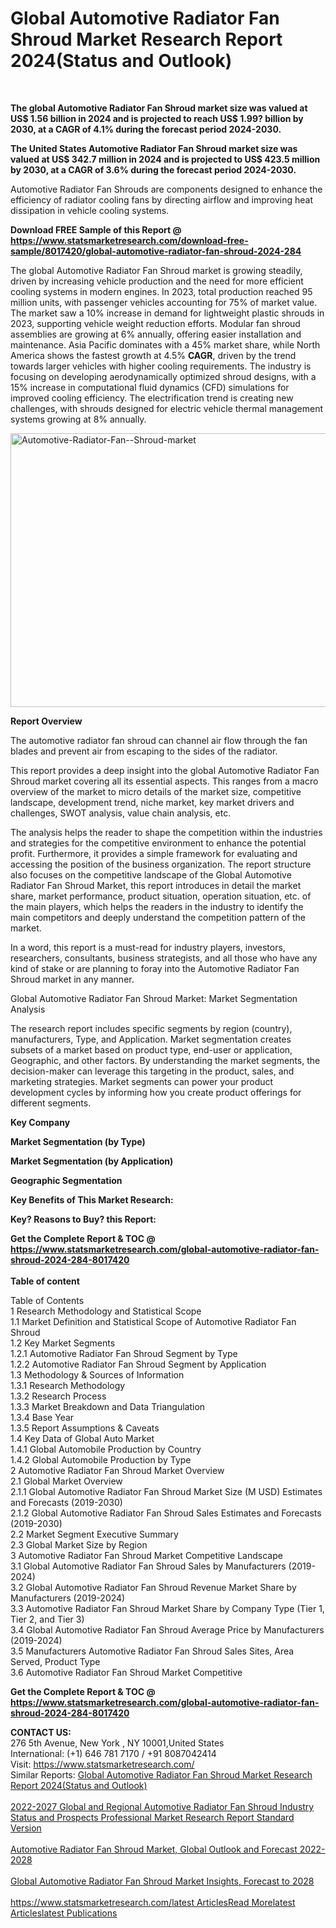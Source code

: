 <h1>Global Automotive Radiator Fan Shroud Market Research Report 2024(Status and Outlook)</h1><br/><p><strong>The global Automotive Radiator Fan Shroud market size was valued at US$ 1.56 billion in 2024 and is projected to reach US$ 1.99? billion by 2030, at a <strong>CAGR</strong> of 4.1% during the forecast period 2024-2030.</strong></p><p><strong>The United States Automotive Radiator Fan Shroud market size was valued at US$ 342.7 million in 2024 and is projected to US$ 423.5 million by 2030, at a <strong>CAGR</strong> of 3.6% during the forecast period 2024-2030.</strong></p><p>Automotive Radiator Fan Shrouds are components designed to enhance the efficiency of radiator cooling fans by directing airflow and improving heat dissipation in vehicle cooling systems.</p><p><strong>Download FREE Sample of this Report @ <a href="https://www.statsmarketresearch.com/download-free-sample/8017420/global-automotive-radiator-fan-shroud-2024-284">https://www.statsmarketresearch.com/download-free-sample/8017420/global-automotive-radiator-fan-shroud-2024-284</a></strong></p><p>The global Automotive Radiator Fan Shroud market is growing steadily, driven by increasing vehicle production and the need for more efficient cooling systems in modern engines. In 2023, total production reached 95 million units, with passenger vehicles accounting for 75% of market value. The market saw a 10% increase in demand for lightweight plastic shrouds in 2023, supporting vehicle weight reduction efforts. Modular fan shroud assemblies are growing at 6% annually, offering easier installation and maintenance. Asia Pacific dominates with a 45% market share, while North America shows the fastest growth at 4.5% <strong>CAGR</strong>, driven by the trend towards larger vehicles with higher cooling requirements. The industry is focusing on developing aerodynamically optimized shroud designs, with a 15% increase in computational fluid dynamics (CFD) simulations for improved cooling efficiency. The electrification trend is creating new challenges, with shrouds designed for electric vehicle thermal management systems growing at 8% annually.</p><p><img alt="Automotive-Radiator-Fan--Shroud-market" src="https://www.grandresearchstore.com/assets/report-images/Automotive_Radiator_Fan_Shroud_market.png" style="width: 730px; height: 438px;"></p><p><strong>Report Overview</strong></p><p>The automotive radiator fan shroud can channel air flow through the fan blades and prevent air from escaping to the sides of the radiator.</p><p>This report provides a deep insight into the global Automotive Radiator Fan Shroud market covering all its essential aspects. This ranges from a macro overview of the market to micro details of the market size, competitive landscape, development trend, niche market, key market drivers and challenges, SWOT analysis, value chain analysis, etc.</p><p>The analysis helps the reader to shape the competition within the industries and strategies for the competitive environment to enhance the potential profit. Furthermore, it provides a simple framework for evaluating and accessing the position of the business organization. The report structure also focuses on the competitive landscape of the Global Automotive Radiator Fan Shroud Market, this report introduces in detail the market share, market performance, product situation, operation situation, etc. of the main players, which helps the readers in the industry to identify the main competitors and deeply understand the competition pattern of the market.</p><p>In a word, this report is a must-read for industry players, investors, researchers, consultants, business strategists, and all those who have any kind of stake or are planning to foray into the Automotive Radiator Fan Shroud market in any manner.</p><p>Global Automotive Radiator Fan Shroud Market: Market Segmentation Analysis</p><p>The research report includes specific segments by region (country), manufacturers, Type, and Application. Market segmentation creates subsets of a market based on product type, end-user or application, Geographic, and other factors. By understanding the market segments, the decision-maker can leverage this targeting in the product, sales, and marketing strategies. Market segments can power your product development cycles by informing how you create product offerings for different segments.</p><p><strong>Key Company</strong></p><p><strong>Market Segmentation (by Type)</strong></p><p><strong>Market Segmentation (<strong>by Application</strong>)</strong></p><p><strong>Geographic Segmentation</strong></p><p><strong>Key Benefits of This Market Research:</strong></p><p><strong>Key? <strong>Reasons to Buy</strong>? this Report:</strong></p><div><b>Get the Complete Report & TOC @ <a href="https://www.statsmarketresearch.com/global-automotive-radiator-fan-shroud-2024-284-8017420">https://www.statsmarketresearch.com/global-automotive-radiator-fan-shroud-2024-284-8017420</a></b></div><br><b>Table of content</b><p>Table of Contents<br /> 1 Research Methodology and Statistical Scope<br /> 1.1 Market Definition and Statistical Scope of Automotive Radiator Fan Shroud<br /> 1.2 Key Market Segments<br /> 1.2.1 Automotive Radiator Fan Shroud Segment by Type<br /> 1.2.2 Automotive Radiator Fan Shroud Segment by Application<br /> 1.3 Methodology & Sources of Information<br /> 1.3.1 Research Methodology<br /> 1.3.2 Research Process<br /> 1.3.3 Market Breakdown and Data Triangulation<br /> 1.3.4 Base Year<br /> 1.3.5 Report Assumptions & Caveats<br /> 1.4 Key Data of Global Auto Market<br /> 1.4.1 Global Automobile Production by Country<br /> 1.4.2 Global Automobile Production by Type<br /> 2 Automotive Radiator Fan Shroud Market Overview<br /> 2.1 Global Market Overview<br /> 2.1.1 Global Automotive Radiator Fan Shroud Market Size (M USD) Estimates and Forecasts (2019-2030)<br /> 2.1.2 Global Automotive Radiator Fan Shroud Sales Estimates and Forecasts (2019-2030)<br /> 2.2 Market Segment Executive Summary<br /> 2.3 Global Market Size by Region<br /> 3 Automotive Radiator Fan Shroud Market Competitive Landscape<br /> 3.1 Global Automotive Radiator Fan Shroud Sales by Manufacturers (2019-2024)<br /> 3.2 Global Automotive Radiator Fan Shroud Revenue Market Share by Manufacturers (2019-2024)<br /> 3.3 Automotive Radiator Fan Shroud Market Share by Company Type (Tier 1, Tier 2, and Tier 3)<br /> 3.4 Global Automotive Radiator Fan Shroud Average Price by Manufacturers (2019-2024)<br /> 3.5 Manufacturers Automotive Radiator Fan Shroud Sales Sites, Area Served, Product Type<br /> 3.6 Automotive Radiator Fan Shroud Market Competitive <br><div><b>Get the Complete Report & TOC @ <a href="https://www.statsmarketresearch.com/global-automotive-radiator-fan-shroud-2024-284-8017420">https://www.statsmarketresearch.com/global-automotive-radiator-fan-shroud-2024-284-8017420</a></b></div></p> <b>CONTACT US:</b><br>276 5th Avenue, New York , NY 10001,United States<br>International: (+1) 646 781 7170 / +91 8087042414<br>Visit: <a href="https://www.statsmarketresearch.com/">https://www.statsmarketresearch.com/</a><br>Similar Reports: <a href="https://www.statsmarketresearch.com/global-automotive-radiator-fan-shroud-2024-284-8017420">Global Automotive Radiator Fan Shroud Market Research Report 2024(Status and Outlook)</a><br/><br/><a href="https://www.statsmarketresearch.com/global-automotive-radiator-fan-shroud-2024-284-8017420">2022-2027 Global and Regional Automotive Radiator Fan Shroud Industry Status and Prospects Professional Market Research Report Standard Version</a><br/><br/><a href="https://www.statsmarketresearch.com/global-automotive-radiator-fan-shroud-2024-284-8017420">Automotive Radiator Fan Shroud Market, Global Outlook and Forecast 2022-2028</a><br/><br/><a href="https://www.statsmarketresearch.com/global-automotive-radiator-fan-shroud-2024-284-8017420">Global Automotive Radiator Fan Shroud Market Insights, Forecast to 2028</a><br/><br/><a href="https://gyeongbokgung.com">https://www.statsmarketresearch.com/</a><a href="https://hallyeomaritime.com">latest Articles</a><a href="https://jingwansa.com">Read More</a><a href=https://nguoiviet.jp/">latest Articles</a><a href="https://www.intelmarketresearch.com/">latest Publications</a>